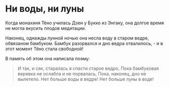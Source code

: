 # Ни воды, ни луны

Когда монахиня Тёно училась Дзен у Букко из Энгаку, она долгое время не могла вкусить плодов медитации.

Наконец, однажды лунной ночью она несла воду в старом ведре, обвязаном бамбуком. Бамбук разорвался и дно ведра отвалилось, - и в этот момент Тёно стала свободной!

В память об этом она написала поэму:

> И так, и сяк, старалась я спасти старое ведро,
> Пока бамбуковая веревка не ослабла и не порвалась,
> Пока, наконец, дно не вылетело.
> Нет больше воды в ведре!
> Нет больше луны в воде!
